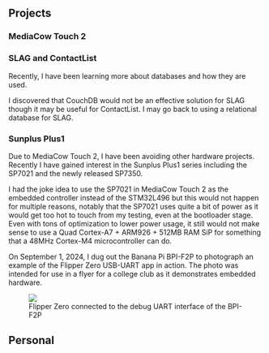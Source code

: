 

## Projects

### MediaCow Touch 2

### SLAG and ContactList
Recently, I have been learning more about databases and how they are used. 

I discovered that CouchDB would not be an effective solution for SLAG though it may be useful for ContactList. I may go back to using a relational database for SLAG. 

### Sunplus Plus1
Due to MediaCow Touch 2, I have been avoiding other hardware projects. Recently I have gained interest in the Sunplus Plus1 series including the SP7021 and the newly released SP7350.

I had the joke idea to use the SP7021 in MediaCow Touch 2 as the embedded controller instead of the STM32L496 but this would not happen for multiple reasons, notably that the SP7021 uses quite a bit of power as it would get too hot to touch from my testing, even at the bootloader stage. Even with tons of optimization to lower power usage, it still would not make sense to use a Quad Cortex-A7 + ARM926 + 512MB RAM SiP for something that a 48MHz Cortex-M4 microcontroller can do.

On September 1, 2024, I dug out the Banana Pi BPI-F2P to photograph an example of the Flipper Zero USB-UART app in action. The photo was intended for use in a flyer for a college club as it demonstrates embedded hardware.

<figure>
    <image src="/static/blog/wk36_2024/sp7021_flipper.webp">
    <figcaption>Flipper Zero connected to the debug UART interface of the BPI-F2P</figcaption>
</figure>

## Personal
